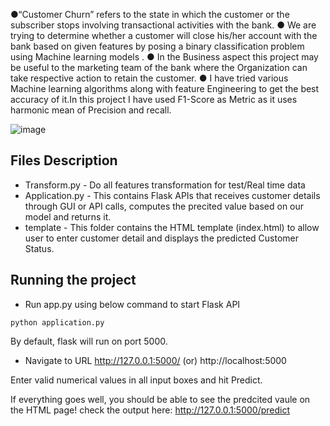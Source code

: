 ●“Customer Churn” refers to the state in which the customer or the
subscriber stops involving transactional activities with the bank.
● We are trying to determine whether a customer will close his/her account
with the bank based on given features by posing a binary classification
problem using Machine learning
models .
● In the Business aspect this project may be useful to the marketing team
of the bank where the Organization can take respective action to retain
the customer.
● I have tried various Machine learning algorithms along with feature Engineering to get the best accuracy of it.In this project I have used F1-Score as Metric as it uses harmonic mean of Precision and recall.

![image](https://user-images.githubusercontent.com/64630755/148063781-3fda4407-e0ae-42e9-8f2c-a7731ba298a8.png) 

## Files Description ## 

* Transform.py - Do all features transformation for test/Real time data
* Application.py - This contains Flask APIs that receives customer details through GUI or API calls, computes the precited value based on our model and returns it.
* template - This folder contains the HTML template (index.html) to allow user to enter customer detail and displays the predicted Customer Status.

## Running the project ##

* Run app.py using below command to start Flask API 

`python application.py`

By default, flask will run on port 5000. 

* Navigate to URL http://127.0.0.1:5000/ (or) http://localhost:5000

Enter valid numerical values in all input boxes and hit Predict.

If everything goes well, you should be able to see the predcited vaule on the HTML page! check the output here: http://127.0.0.1:5000/predict
